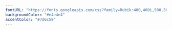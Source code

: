 ```yaml
---
fontURL: "https://fonts.googleapis.com/css?family=Rubik:400,400i,500,500i"
backgroundColor: "#e4e4e4"
accentColor: "#7d6c59"
---
```

